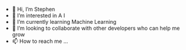 - 👋 Hi, I’m Stephen 
- 👀 I’m interested in A I
- 🌱 I’m currently learning Machine Learning 
- 💞️ I’m looking to collaborate with other developers who can help me grow
- 📫 How to reach me ...

<!---
Stphnlght/Stphnlght is a ✨ special ✨ repository because its `README.md` (this file) appears on your GitHub profile.
You can click the Preview link to take a look at your changes.
--->
